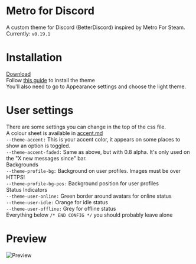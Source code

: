 # Metro for Discord
A custom theme for Discord (BetterDiscord) inspired by Metro For Steam.  
Currently: `v0.19.1`

# Installation
[Download](https://raw.githubusercontent.com/TakosThings/Metro-for-Discord/master/Metro_for_Discord.theme.css)  
Follow [this guide](https://0mniscient.github.io/BetterDiscord/install_theme.html) to install the theme  
You'll also need to go to Appearance settings and choose the light theme.

# User settings
There are some settings you can change in the top of the css file.  
A colour sheet is available in [accent.md](https://github.com/TakosThings/Metro-for-Discord/blob/master/accent.md)  
`--theme-accent:` This is your accent color, it appears on some places to show an option is toggled.  
`--theme-accent-faded:` Same as above, but with 0.8 alpha. It's only used on the "X new messages since" bar.  
Backgrounds  
`--theme-profile-bg:` Background on user profiles. Images must be over HTTPS!  
`--theme-profile-bg-pos:` Background position for user profiles  
Status Indicators  
`--theme-user-online:` Green border around avatars for online status  
`--theme-user-idle:` Orange for idle status  
`--theme-user-offline:` Grey for offline status  
Everything below `/* END CONFIG */` you should probably leave alone

# Preview
![Preview](https://i.imgur.com/5ry2Q4p.png)
